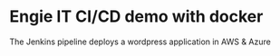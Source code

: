 #  Engie IT CI/CD demo with docker
The Jenkins pipeline deploys a wordpress application in AWS & Azure
